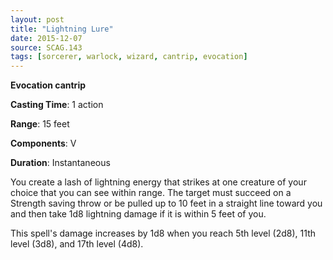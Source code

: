 ```yaml
---
layout: post
title: "Lightning Lure"
date: 2015-12-07
source: SCAG.143
tags: [sorcerer, warlock, wizard, cantrip, evocation]
---
```


**Evocation cantrip**

**Casting Time**: 1 action

**Range**: 15 feet

**Components**: V

**Duration**: Instantaneous

You create a lash of lightning energy that strikes at one creature of your choice that you can see within range. The target must succeed on a Strength saving throw or be pulled up to 10 feet in a straight line toward you and then take 1d8 lightning damage if it is within 5 feet of you.

This spell's damage increases by 1d8 when you reach 5th level (2d8), 11th level (3d8), and 17th level (4d8).
